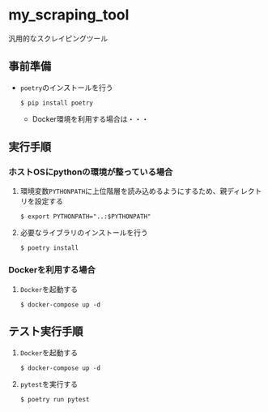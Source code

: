 # my_scraping_tool
汎用的なスクレイピングツール

## 事前準備
- `poetry`のインストールを行う
   ```
   $ pip install poetry
   ```
   - Docker環境を利用する場合は・・・

## 実行手順
### ホストOSにpythonの環境が整っている場合
1. 環境変数`PYTHONPATH`に上位階層を読み込めるようにするため、親ディレクトリを設定する
   ```
   $ export PYTHONPATH="..:$PYTHONPATH"
   ```
1. 必要なライブラリのインストールを行う
   ```
   $ poetry install
   ```

### Dockerを利用する場合
1. `Docker`を起動する
   ```
   $ docker-compose up -d
   ```

## テスト実行手順
1. `Docker`を起動する
   ```
   $ docker-compose up -d
   ```
1. `pytest`を実行する
   ```
   $ poetry run pytest
   ```
